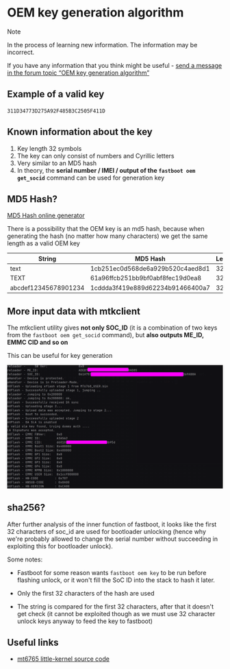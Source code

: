 # OEM key generation algorithm
> [!NOTE]
> In the process of learning new information. The information may be incorrect.
> 
> If you have any information that you think might be useful - [send a message in the forum topic “OEM key generation algorithm”](https://github.com/orgs/moto-penangf/discussions/10)

## Example of a valid key
```text
311D34773D275A92F485B3C2505F411D
```

## Known information about the key
1. Key length 32 symbols
2. The key can only consist of numbers and Cyrillic letters
3. Very similar to an MD5 hash
4. In theory, the **serial number / IMEI / output of the ```fastboot oem get_socid```** command can be used for generation key

## MD5 Hash?
[MD5 Hash online generator](https://www.md5hashgenerator.com/)

There is a possibility that the OEM key is an md5 hash, because when generating the hash (no matter how many characters) we get the same length as a valid OEM key

| String               | MD5 Hash                          | Length |
|----------------------|-----------------------------------|--------|
| text                 | 1cb251ec0d568de6a929b520c4aed8d1  | 32     |
| TEXT                 | 61a96ffcb251bb9bf0abf8fec19d0ea8  | 32     |
| abcdef12345678901234 | 1cddda3f419e889d62234b91466400a7  | 32     |

## More input data with mtkclient
The mtkclient utility gives **not only SOC_ID** (it is a combination of two keys from the ```fastboot oem get_socid``` command), but **also outputs ME_ID, EMMC CID and so on**

This can be useful for key generation

![mtkclient-keys-info.png](../files/assets/mtkclient-keys-info.png)

## sha256?

After further analysis of the inner function of fastboot, it looks like the first 32 characters of soc_id are used for bootloader unlocking (hence why we're probably allowed to change the serial number without succeeding in exploiting this for bootloader unlock).

Some notes:
* Fastboot for some reason wants `fastboot oem key` to be run before flashing unlock, or it won't fill the SoC ID into the stack to hash it later. 

* Only the first 32 characters of the hash are used 
* The string is compared for the first 32 characters, after that it doesn't get check (it cannot be exploited though as we must use 32 character unlock keys anyway to feed the key to fastboot) 


## Useful links
- [mt6765 little-kernel source code](https://github.com/moto-penangf/lk-mt6765)